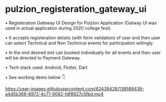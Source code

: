 # pulzion_registeration_gateway_ui

• Registeration Gateway UI Design for Pulzion Application (Gatway UI was used in actual application during 2020 college fest).

• It accepts registeration details (with form validation) of user and then user can select Technical and Non Technical events for participation willingly.

• In the end desired slot can booked individually for all events and then user will be directed to Payment Gateway.

• Tech stack used: Android, Flutter, Dart

• See working demo below 👇

https://user-images.githubusercontent.com/62439428/138589436-a4d5b366-8972-4c71-9082-fdf8927c5fbd.mp4

